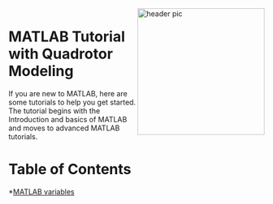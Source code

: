 <img src="https://github.com/AkshayLaddha943/MATLAB_Tutorial_with_Quadrotor_Modeling/blob/main/matlab.png" align="right" width="250" alt="header pic"/>

# MATLAB Tutorial with Quadrotor Modeling

If you are new to MATLAB, here are some tutorials to help you get started. The tutorial begins with the Introduction and basics of MATLAB and moves to advanced MATLAB tutorials.

# Table of Contents
   *[MATLAB variables](https://www.youtube.com/watch?v=L-Y8Q--I2YM&feature=youtu.be)
